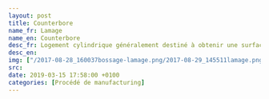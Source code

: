 ```yaml
---
layout: post
title: Counterbore
name_fr: Lamage
name_en: Counterbore
desc_fr: Logement cylindrique généralement destiné à obtenir une surface d’appui et noyer un élément de pièce. 
desc_en: 
img: ["/2017-08-28_160037bossage-lamage.png/2017-08-29_145511lamage.png"]
src: 
date: 2019-03-15 17:58:00 +0100
categories: [Procédé de manufacturing]
---
```


